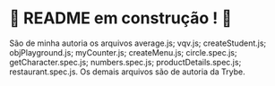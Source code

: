 # :construction: README em construção ! :construction:
São de minha autoria os arquivos average.js; vqv.js; createStudent.js; objPlayground.js; myCounter.js; createMenu.js; circle.spec.js; getCharacter.spec.js; numbers.spec.js; productDetails.spec.js; restaurant.spec.js. Os demais arquivos são de autoria da Trybe. 

<!-- Olá, Tryber!
Esse é apenas um arquivo inicial para o README do seu projeto.
É essencial que você preencha esse documento por conta própria, ok?
Não deixe de usar nossas dicas de escrita de README de projetos, e deixe sua criatividade brilhar!
:warning: IMPORTANTE: você precisa deixar nítido:
- quais arquivos/pastas foram desenvolvidos por você; 
- quais arquivos/pastas foram desenvolvidos por outra pessoa estudante;
- quais arquivos/pastas foram desenvolvidos pela Trybe.
-->
